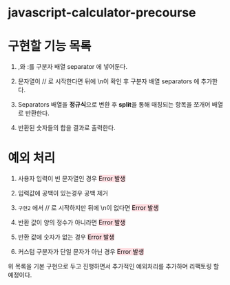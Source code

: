 # javascript-calculator-precourse

# 구현할 기능 목록

1. ,와 :를 구분자 배열 separator 에 넣어둔다.

2. 문자열이 // 로 시작한다면 뒤에 \n이 확인 후 구분자 배열 separators 에 추가한다.

3. Separators 배열을 **정규식**으로 변환 후 **split**을 통해 매칭되는 항목을 쪼개어 배열로 반환한다.

4. 반환된 숫자들의 합을 결과로 출력한다.

# 예외 처리

1. 사용자 입력이 빈 문자열인 경우 <span style='background-color:#ffdce0; color:#000000;'> Error 발생</span>

2. 입력값에 공백이 있는경우 공백 제거

3. `구현2` 에서 // 로 시작하지만 뒤에 \n이 없다면 <span style='background-color:#ffdce0; color:#000000;'> Error 발생</span>

4. 반환 값이 양의 정수가 아니라면 <span style='background-color:#ffdce0; color:#000000;'> Error 발생</span>

5. 반환 값에 숫자가 없는 경우 <span style='background-color:#ffdce0; color:#000000;'> Error 발생</span>

6. 커스텀 구분자가 단일 문자가 아닌 경우 <span style='background-color:#ffdce0; color:#000000;'> Error 발생</span>

위 목록을 기본 구현으로 두고 진행하면서 추가적인 예외처리를 추가하며 리팩토링 할 예정이다.

